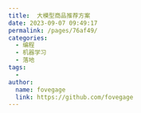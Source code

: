 ```yaml
---
title:  大模型商品推荐方案
date: 2023-09-07 09:49:17
permalink: /pages/76af49/
categories:
  - 编程
  - 机器学习
  - 落地
tags:
  - 
author: 
  name: fovegage
  link: https://github.com/fovegage
---
```

